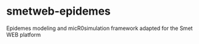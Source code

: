 # smetweb-epidemes
Epidemes modeling and micR0simulation framework adapted for the Smet WEB platform
